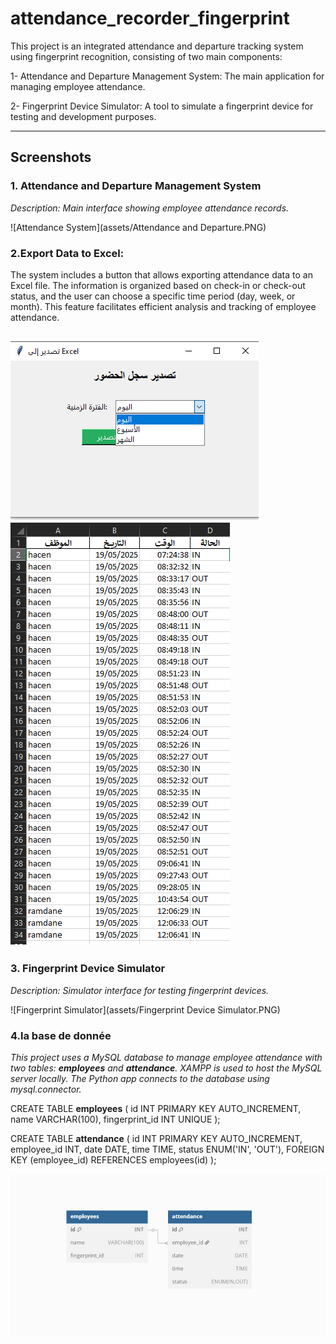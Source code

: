 # attendance_recorder_fingerprint

This project is an integrated attendance and departure tracking system using fingerprint recognition, consisting of two main components:

1- Attendance and Departure Management System: The main application for managing employee attendance.

2- Fingerprint Device Simulator: A tool to simulate a fingerprint device for testing and development purposes.

---

## Screenshots

### 1. Attendance and Departure Management System

*Description: Main interface showing employee attendance records.*

![Attendance System](assets/Attendance and Departure.PNG)

### 2.Export Data to Excel:
The system includes a button that allows exporting attendance data to an Excel file. The information is organized based on check-in or check-out status, and the user can choose a specific time period (day, week, or month). This feature facilitates efficient analysis and tracking of employee attendance.

![Fingerprint Simulator](assets/Exel.png) ![Fingerprint Simulator](assets/Exel_pres.PNG)
---

### 3. Fingerprint Device Simulator

*Description: Simulator interface for testing fingerprint devices.*

![Fingerprint Simulator](assets/Fingerprint Device Simulator.PNG)



### 4.la base de donnée
*This project uses a MySQL database to manage employee attendance with two tables: **employees** and **attendance**. XAMPP is used to host the MySQL server locally. The Python app connects to the database using mysql.connector.*



CREATE TABLE **employees** (
    id INT PRIMARY KEY AUTO_INCREMENT,
    name VARCHAR(100),
    fingerprint_id INT UNIQUE
);

CREATE TABLE **attendance** (
    id INT PRIMARY KEY AUTO_INCREMENT,
    employee_id INT,
    date DATE,
    time TIME,
    status ENUM('IN', 'OUT'),
    FOREIGN KEY (employee_id) REFERENCES employees(id)
);



![Fingerprint Simulator](/base_de_donne.PNG)


